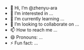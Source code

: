 - 👋 Hi, I’m @zhenyu-ara
- 👀 I’m interested in ...
- 🌱 I’m currently learning ...
- 💞️ I’m looking to collaborate on ...
- 📫 How to reach me ...
- 😄 Pronouns: ...
- ⚡ Fun fact: ...

<!---
zhenyu-ara/zhenyu-ara is a ✨ special ✨ repository because its `README.md` (this file) appears on your GitHub profile.
You can click the Preview link to take a look at your changes.
--->
